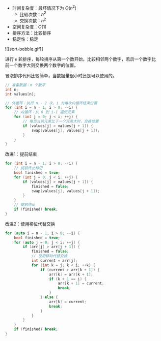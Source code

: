 - 时间复杂度：最坏情况下为 $O(n^2)$
	- 比较次数：$n^2$
	- 交换次数：$n^2$
- 空间复杂度：$O(1)$
- 排序方法：比较排序
- 稳定性：稳定

![[sort-bobble.gif]]

进行 `n` 轮排序，每轮排序从第一个数开始，比较相邻两个数字，若后一个数字比前一个数字大则交换两个数字的位置。

冒泡排序代码比较简单，当数据量很小时还是可以使用的。

```cpp
// 准备数据：n 个数字
int n;
int values[n];

// 外循环：执行 n - 2 次，i 为每次内循环结束位置
for (int i = n - 1; i > 0; --i) {
    // 内循环：从 0 到 i-1 遍历元素
    for (int j = 0; j < i; ++j) {
        // 每当当前元素比下一个元素大时，交换位置
        if (values[j] > values[j + 1]) {
            swap(values[j], values[j + 1]);
        }
    }
}
```

改进1：提前结束

```cpp
for (int i = n - 1; i > 0; --i) {
    // 提前终止标记
    bool finished = true;
    for (int j = 0; j < i; ++j) {
        if (values[j] > values[j + 1]) {
            finished = false;
            swap(values[j], values[j + 1]);
        }
    }
    // 提前终止
    if (finished) break;
}
```

改进2：使用移位代替交换

```cpp
for (auto i = n - 1; i > 0; --i) {  
    bool finished = true;  
    for (auto j = 0; j < i; ++j) {  
        if (arr[j] > arr[j + 1]) {  
            finished = false;  
            // 使用移动代替交换
            int current = arr[j];  
            for (int k = j; k < i; ++k) {  
                if (current > arr[k + 1]) {  
                    arr[k] = arr[k + 1];  
                    if (k + 1 == i) {  
                        arr[k + 1] = current;  
                        break;  
                    }  
                } else {  
                    arr[k] = current;  
                    break;  
                }  
            }  
        }  
    }  
    if (finished) break;  
}
```